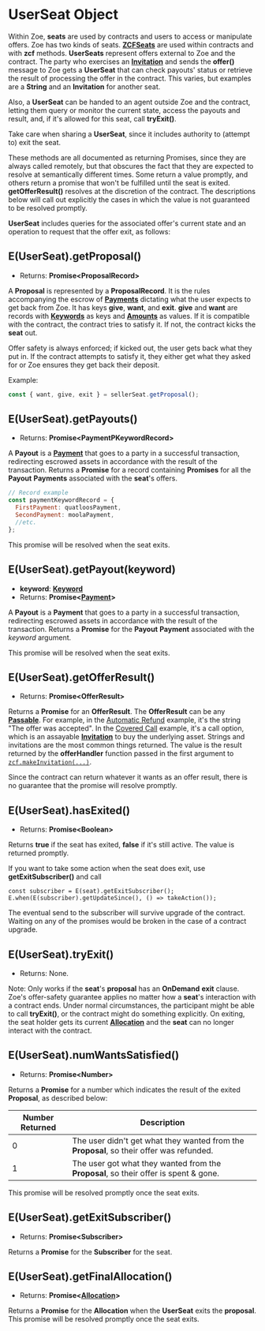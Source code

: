 # UserSeat Object

Within Zoe, **seats** are used by contracts and users to access or manipulate offers.
Zoe has two kinds of seats. **[ZCFSeats](./zcfseat.md)**
are used within contracts and with **zcf** methods. **UserSeats** represent offers external to
Zoe and the contract. The party who exercises an **[Invitation](./zoe-data-types.md#invitation)** and sends the **offer()** message
to Zoe gets a **UserSeat** that can check payouts' status or retrieve the result of
processing the offer in the contract. This varies, but examples
are a **String** and an **Invitation** for another seat.

Also, a **UserSeat** can be handed to an agent outside Zoe and the contract, letting
them query or monitor the current state, access the payouts and result,
and, if it's allowed for this seat, call **tryExit()**.

Take care when sharing a **UserSeat**, since it includes authority to (attempt to) exit the seat.

These methods are all documented as returning Promises, since they are always called remotely,
but that obscures the fact that they are expected to resolve at semantically different times.
Some return a value promptly, and others return a promise that won't be fulfilled until the
seat is exited. **getOfferResult()** resolves at the discretion of the contract. The
descriptions below will call out explicitly the cases in which the value is not guaranteed to
be resolved promptly.

**UserSeat** includes queries for the associated offer's current state
and an operation to request that the offer exit, as follows:

## E(UserSeat).getProposal()
  - Returns: **Promise&lt;ProposalRecord>**

A **Proposal** is represented by a **ProposalRecord**. It is the rules
accompanying the escrow of **[Payments](/reference/ertp-api/payment.md)** dictating what the user expects
to get back from Zoe. It has keys **give**, **want**, and
**exit**. **give** and **want** are records with **[Keywords](./zoe-data-types.md#keyword)** as keys and
**[Amounts](/reference/ertp-api/ertp-data-types.md#amount)** as values. If it is compatible with the contract, the
contract tries to satisfy it. If not, the contract kicks the **seat** out.

Offer safety is always enforced; if kicked out, the user gets back
what they put in. If the contract attempts to satisfy it, they either
get what they asked for or Zoe ensures they get back their deposit.

Example:

```js
const { want, give, exit } = sellerSeat.getProposal();
```

## E(UserSeat).getPayouts()
  - Returns: **Promise&lt;PaymentPKeywordRecord>**

A **Payout** is a **[Payment](/reference/ertp-api/payment.md)** that goes to a party in a successful transaction, redirecting
escrowed assets in accordance with the result of the transaction. Returns a **Promise** for a record
containing **Promises** for all the **Payout** **Payments** associated with the **seat**'s offers.


```js
// Record example
const paymentKeywordRecord = {
  FirstPayment: quatloosPayment,
  SecondPayment: moolaPayment,
  //etc.
};
```

This promise will be resolved when the seat exits.

## E(UserSeat).getPayout(keyword)
- **keyword**: **[Keyword](./zoe-data-types.md#keyword)**
- Returns: **Promise&lt;[Payment](/reference/ertp-api/payment.md)>**

A **Payout** is a **Payment** that goes to a party in a successful transaction, redirecting
escrowed assets in accordance with the result of the transaction. Returns a **Promise** for the **Payout**
**Payment** associated with the *keyword* argument.

This promise will be resolved when the seat exits.

## E(UserSeat).getOfferResult()
  - Returns: **Promise&lt;OfferResult>**

Returns a **Promise** for an **OfferResult**. The **OfferResult** can be any **[Passable](/glossary/#passable)**.
For example, in the [Automatic Refund](/guides/zoe/contracts/automatic-refund.md) example, it's the string "The offer was accepted".
In the [Covered Call](/guides/zoe/contracts/covered-call.md) example, it's a call option, which is an assayable **[Invitation](./zoe-data-types.md#invitation)**
to buy the underlying asset. Strings and invitations are the most common things returned.
The value is the result returned by the **offerHandler** function passed
in the first argument to [`zcf.makeInvitation(...)`](./zoe-contract-facet.md#zcf-makeinvitation-offerhandler-description-customproperties-proposalshape).

Since the contract can return whatever it wants as an offer result, there is no guarantee that the
promise will resolve promptly.

## E(UserSeat).hasExited()
  - Returns: **Promise&lt;Boolean>**

Returns **true** if the seat has exited, **false** if it's still active. The value is returned
promptly.

If you want to take some action when the seat does exit, use **getExitSubscriber()** and call
```
const subscriber = E(seat).getExitSubscriber();
E.when(E(subscriber).getUpdateSince(), () => takeAction());
```

The eventual send to the subscriber will survive upgrade of the contract. Waiting on any of the
promises would be broken in the case of a contract upgrade.

## E(UserSeat).tryExit()
  - Returns: None.

Note: Only works if the **seat**'s **proposal** has an **OnDemand** **exit** clause.
Zoe's offer-safety guarantee applies no matter how a **seat**'s interaction with
a contract ends. Under normal
circumstances, the participant might be able to call **tryExit()**, or the
contract might do something explicitly. On exiting, the seat holder
gets its current **[Allocation](./zoe-data-types.md#allocation)** and the **seat** can no longer interact with the contract.

## E(UserSeat).numWantsSatisfied()
- Returns: **Promise&lt;Number>**

Returns a **Promise** for a number which indicates the result of the exited **Proposal**, as described below:

| Number Returned | Description |
| --- | --- |
| 0 | The user didn't get what they wanted from the **Proposal**, so their offer was refunded. |
| 1 | The user got what they wanted from the **Proposal**, so their offer is spent & gone. |

This promise will be resolved promptly once the seat exits.

## E(UserSeat).getExitSubscriber()
- Returns: **Promise&lt;Subscriber>**

Returns a **Promise** for the **Subscriber** for the seat.


## E(UserSeat).getFinalAllocation()
- Returns: **Promise&lt;[Allocation](./zoe-data-types.md#allocation)>**

Returns a **Promise** for the **Allocation** when the **UserSeat** exits the **proposal**.
This promise will be resolved promptly once the seat exits.
